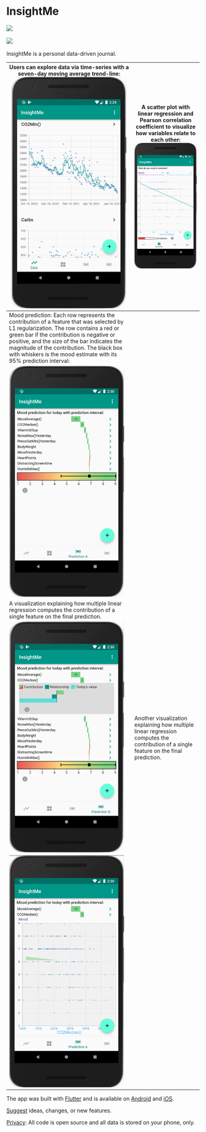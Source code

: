 # InsightMe
<a href="https://play.google.com/store/apps/details?id=com.insightme"><img src="https://play.google.com/intl/en_us/badges/static/images/badges/en_badge_web_generic.png" width="200"></img></a> 

<a href="https://apps.apple.com/de/app/insightme/id1522480765"><img src="https://upload.wikimedia.org/wikipedia/commons/3/3c/Download_on_the_App_Store_Badge.svg" width="187"></img></a>

InsightMe is a personal data-driven journal.

| Users can explore data via time-series with a seven-day moving average trend-line: <br /><img src="https://github.com/christianreiser/InsightMe/blob/master/assets/readme/timeline.png" width="300"> | A scatter plot with linear regression and Pearson correlation coefficient to visualize how variables relate to  each other:  <br /><img src="https://github.com/christianreiser/InsightMe/blob/master/assets/readme/scatterplot.png" width="300"> |
|-------------------------------------------------------------------------------------------------------------------------------------------------------------------------------------------------------------------------------------------------------------------------------------------------------------------------------------------------------------------------------------------------------------------------------------------------------------------|----------------------------------------------------------------------------------------------------------------------------------------------------------------------------------------------------------------------------------------------------|
| Mood prediction: Each row represents the contribution of a feature that was selected by L1 regularization. The row contains a red or green bar if the contribution is negative or positive, and the size of the bar indicates the magnitude of the contribution. The black box with whiskers is the mood estimate with its 95% prediction interval: <br />
<img src="https://github.com/christianreiser/InsightMe/blob/master/assets/readme/waterfall.png" width="300"> |                                                                                                                                                                                                                                                    |
| A visualization explaining how multiple linear regression computes the contribution of a single feature on the final prediction.  <br />
<img src="https://github.com/christianreiser/InsightMe/blob/master/assets/readme/barchart.png" width="300">                                                                                                                                                                                                                      | Another visualization explaining how multiple linear regression computes the contribution of a single feature on the final prediction. <br />
<img src="https://github.com/christianreiser/InsightMe/blob/master/assets/readme/triangle.png" width="300"> |










The app was built with [Flutter](https://flutter.io/) and is available on [Android](https://play.google.com/store/apps/details?id=com.insightme) and [iOS](https://apps.apple.com/de/app/insightme/id1522480765).



[Suggest](https://changemap.co/chris/insightme) ideas, changes, or new features.

[Privacy](https://app.insightme.org/privacy): All code is open source and all data is stored on your phone, only. 

